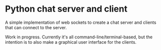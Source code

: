 # Python chat server and client

A simple implementation of web sockets to create a chat server and clients that can connect to the server.

Work in progress. Currently it's all command-line/terminal-based, but the intention is to also make a graphical
user interface for the clients.
